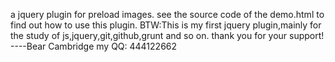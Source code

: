 a jquery plugin for preload images.
see the source code of the demo.html to find out how to use
this plugin.
BTW:This is my first jquery plugin,mainly for the study of 
js,jquery,git,github,grunt and so on.
thank you for your support! 		----Bear Cambridge
my QQ: 444122662